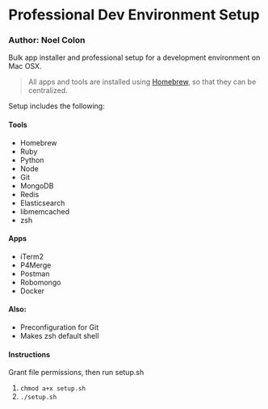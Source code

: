 # Professional Dev Environment Setup
### Author: Noel Colon
Bulk app installer and professional setup for a development environment on Mac OSX.
> All apps and tools are installed using [Homebrew](http://brew.sh), so that they can be centralized.

Setup includes the following:
#### Tools
* Homebrew
* Ruby
* Python
* Node
* Git
* MongoDB
* Redis
* Elasticsearch
* libmemcached
* zsh

#### Apps
* iTerm2
* P4Merge
* Postman
* Robomongo
* Docker

#### Also:
* Preconfiguration for Git
* Makes zsh default shell

#### Instructions
Grant file permissions, then run setup.sh
1. ```chmod a+x setup.sh```
2. ```./setup.sh```